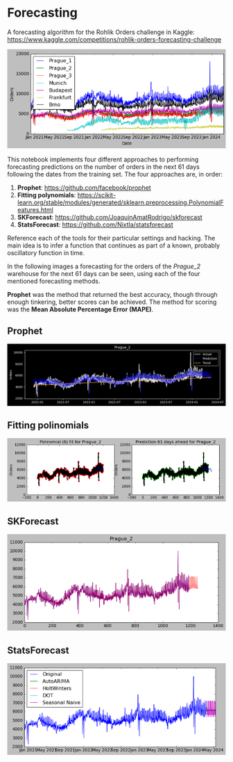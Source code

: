 # Forecasting
A forecasting algorithm for the Rohlik Orders challenge in Kaggle: https://www.kaggle.com/competitions/rohlik-orders-forecasting-challenge

![](orders.png "Orders in each of the warehouses")

This notebook implements four different approaches to performing forecasting predictions on the number of orders in the next 61 days following the dates from the training set. The four approaches are, in order:

1. **Prophet**: https://github.com/facebook/prophet
2. **Fitting polynomials**: https://scikit-learn.org/stable/modules/generated/sklearn.preprocessing.PolynomialFeatures.html
3. **SKForecast**: https://github.com/JoaquinAmatRodrigo/skforecast
4. **StatsForecast**: https://github.com/Nixtla/statsforecast

Reference each of the tools for their particular settings and hacking. The main idea is to infer a function that continues as part of a known, probably oscillatory function in time.

In the following images a forecasting for the orders of the *Prague_2* warehouse for the next 61 days can be seen, using each of the four mentioned forecasting methods.

**Prophet** was the method that returned the best accuracy, though through enough tinkering, better scores can be achieved. The method for scoring was the **Mean Absolute Percentage Error (MAPE)**.

## Prophet

![](prague2_prophet.png "Prague_2 with Prophet")

## Fitting polinomials

![](prague2_poly.png "Prague_2 with a fitted polynomial")

## SKForecast

![](prague2_skforecast.png "Prague_2 with SKForecast")

## StatsForecast

![](prague2_statsforecast.png "Prague_2 with StatsForecast")
